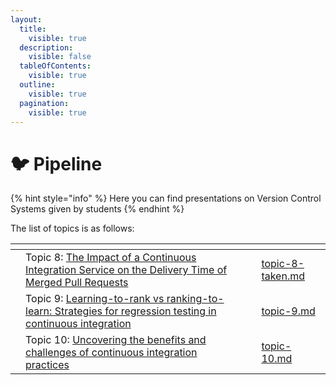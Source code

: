 ```yaml
---
layout:
  title:
    visible: true
  description:
    visible: false
  tableOfContents:
    visible: true
  outline:
    visible: true
  pagination:
    visible: true
---
```


# 🐦 Pipeline

{% hint style="info" %}
Here you can find presentations on Version Control Systems given by students
{% endhint %}

The list of topics is as follows:

<table data-view="cards"><thead><tr><th></th><th></th><th></th><th data-hidden data-card-target data-type="content-ref"></th></tr></thead><tbody><tr><td></td><td>Topic 8: <a href="https://arxiv.org/abs/2305.16365">The Impact of a Continuous Integration Service on the Delivery Time of Merged Pull Requests</a></td><td></td><td><a href="topic-8-taken.md">topic-8-taken.md</a></td></tr><tr><td></td><td>Topic 9: <a href="https://dl.acm.org/doi/abs/10.1145/3377811.3380369?casa_token=589-48O3V2YAAAAA:ZHmEK7dF7uSAaucGLiSxQJPDa_EmDpmSByQIRa_itN02J3YsacGJ26cHo6Ns2AEuQREYlw3A7Q57">Learning-to-rank vs ranking-to-learn: Strategies for regression testing in continuous integration</a></td><td></td><td><a href="topic-9.md">topic-9.md</a></td></tr><tr><td></td><td>Topic 10: <a href="https://ieeexplore.ieee.org/abstract/document/9374092/?casa_token=H_di3ZkRu8EAAAAA:DMlJXJhRcj-oXiFAIJBJzB_Ybrevi_d2t7ivneiGAOtJLZUmmJoU_IeL-Btf_Qn8epgEz0gX">Uncovering the benefits and challenges of continuous integration practices</a></td><td></td><td><a href="topic-10.md">topic-10.md</a></td></tr></tbody></table>

